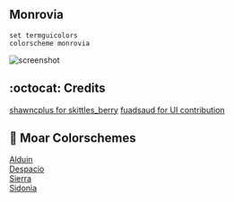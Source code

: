 Monrovia
------

```VimL
set termguicolors
colorscheme monrovia
```
![screenshot](https://cloud.githubusercontent.com/assets/11221489/24346051/a49b7e28-1287-11e7-8a5a-039fea296e9e.png)

:octocat: Credits
-----------------
[shawncplus for skittles_berry](https://github.com/shawncplus/skittles_berry)
[fuadsaud for UI contribution](https://github.com/fuadsaud)

:octopus: Moar Colorschemes
-------
[Alduin](https://github.com/AlessandroYorba/Alduin)<br>
[Despacio](https://github.com/AlessandroYorba/Despacio)<br>
[Sierra](https://github.com/AlessandroYorba/Sierra)<br>
[Sidonia](https://github.com/AlessandroYorba/Sidonia)
